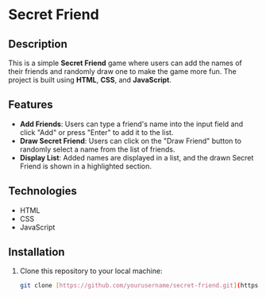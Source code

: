 # Secret Friend

## Description

This is a simple **Secret Friend** game where users can add the names of their friends and randomly draw one to make the game more fun. The project is built using **HTML**, **CSS**, and **JavaScript**.

## Features

- **Add Friends**: Users can type a friend's name into the input field and click "Add" or press "Enter" to add it to the list.
- **Draw Secret Friend**: Users can click on the "Draw Friend" button to randomly select a name from the list of friends.
- **Display List**: Added names are displayed in a list, and the drawn Secret Friend is shown in a highlighted section.

## Technologies

- HTML
- CSS
- JavaScript

## Installation

1. Clone this repository to your local machine:
   ```bash
   git clone [https://github.com/yourusername/secret-friend.git](https://github.com/JoniMora/one-secret-friend-challenge)
